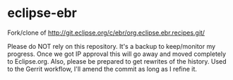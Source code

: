 eclipse-ebr
===========

Fork/clone of http://git.eclipse.org/c/ebr/org.eclipse.ebr.recipes.git/

Please do NOT rely on this repository. It's a backup to keep/monitor my progress. Once we got IP approval this will go away and moved completely to Eclipse.org. Also, please be prepared to get rewrites of the history. Used to the Gerrit workflow, I'll amend the commit as long as I refine it.
